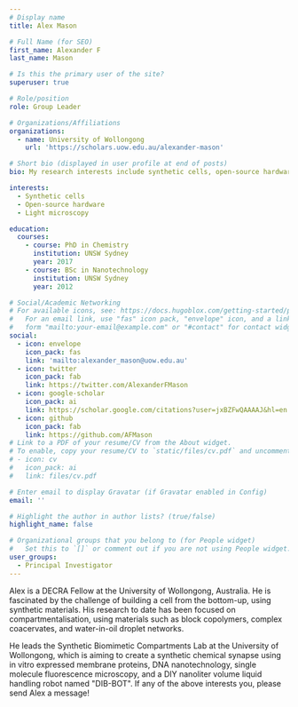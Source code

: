 ```yaml
---
# Display name
title: Alex Mason

# Full Name (for SEO)
first_name: Alexander F
last_name: Mason

# Is this the primary user of the site?
superuser: true

# Role/position
role: Group Leader

# Organizations/Affiliations
organizations:
  - name: University of Wollongong
    url: 'https://scholars.uow.edu.au/alexander-mason'

# Short bio (displayed in user profile at end of posts)
bio: My research interests include synthetic cells, open-source hardware, and polymer science.

interests:
  - Synthetic cells
  - Open-source hardware
  - Light microscopy

education:
  courses:
    - course: PhD in Chemistry
      institution: UNSW Sydney
      year: 2017
    - course: BSc in Nanotechnology
      institution: UNSW Sydney
      year: 2012

# Social/Academic Networking
# For available icons, see: https://docs.hugoblox.com/getting-started/page-builder/#icons
#   For an email link, use "fas" icon pack, "envelope" icon, and a link in the
#   form "mailto:your-email@example.com" or "#contact" for contact widget.
social:
  - icon: envelope
    icon_pack: fas
    link: 'mailto:alexander_mason@uow.edu.au'
  - icon: twitter
    icon_pack: fab
    link: https://twitter.com/AlexanderFMason
  - icon: google-scholar
    icon_pack: ai
    link: https://scholar.google.com/citations?user=jxBZFwQAAAAJ&hl=en
  - icon: github
    icon_pack: fab
    link: https://github.com/AFMason
# Link to a PDF of your resume/CV from the About widget.
# To enable, copy your resume/CV to `static/files/cv.pdf` and uncomment the lines below.
# - icon: cv
#   icon_pack: ai
#   link: files/cv.pdf

# Enter email to display Gravatar (if Gravatar enabled in Config)
email: ''

# Highlight the author in author lists? (true/false)
highlight_name: false

# Organizational groups that you belong to (for People widget)
#   Set this to `[]` or comment out if you are not using People widget.
user_groups:
  - Principal Investigator
---
```


Alex is a DECRA Fellow at the University of Wollongong, Australia. He is fascinated by the challenge of building a cell from the bottom-up, using synthetic materials. His research to date has been focused on compartmentalisation, using materials such as block copolymers, complex coacervates, and water-in-oil droplet networks. 

He leads the Synthetic Biomimetic Compartments Lab at the University of Wollongong, which is aiming to create a synthetic chemical synapse using in vitro expressed membrane proteins, DNA nanotechnology, single molecule fluorescence microscopy, and a DIY nanoliter volume liquid handling robot named "DIB-BOT". If any of the above interests you, please send Alex a message!
